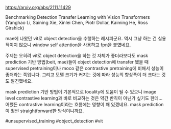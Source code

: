 https://arxiv.org/abs/2111.11429

Benchmarking Detection Transfer Learning with Vision Transformers (Yanghao Li, Saining Xie, Xinlei Chen, Piotr Dollar, Kaiming He, Ross Girshick)

mae에 나왔던 vit로 object detection을 수행하는 레시피군요. 역시 그냥 하는 건 실용적이지 않으니 window self attention을 사용하고 fpn을 붙였네요.

주제는 오히려 vit로 object detection을 하는 것 자체가 좋더라보다도 mask prediction 기반 방법(beit, mae)들이 object detection에 transfer 됐을 때 supervised pretraining이나 moco 같은 contrastive pretraining에 비해서 성능이 좋더라는 쪽입니다. 그리고 모델 크기가 커지는 것에 따라 성능의 향상폭이 더 크다는 것도 발견했네요.

mask prediction 기반 방법이 기본적으로 locality에 도움이 될 수 있으니 image level contrastive learning과 바로 비교하는 것은 약간 반칙이 아닌가 싶기도 한데...어쨌든 contrastive learning이라는 흐름에는 영향이 꽤 있겠네요. mask prediction이 훨씬 straightforward한 방식이니까요.

#unsupervised_training #object_detection #vit